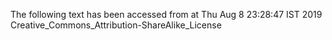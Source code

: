 The following text has been accessed from at Thu Aug 8 23:28:47 IST 2019
Creative_Commons_Attribution-ShareAlike_License
